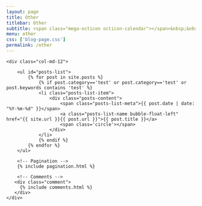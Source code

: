 ```yaml
---
layout: page
title: Other
titlebar: Other
subtitle: <span class="mega-octicon octicon-calendar"></span>&nbsp;&nbsp;专题系列： &nbsp;&nbsp; <a href ="/arch.html"><font color="#1A0DAB">架构</font></a>&nbsp;&nbsp; <a href ="/life.html"><font color="#EB9439">故事</font></a>&nbsp;&nbsp; <a href ="/docker.html"><font color="#1E90FF">Docker</font></a>
menu: other
css: ['blog-page.css']
permalink: /other
---
```


<div class="row">

    <div class="col-md-12">

        <ul id="posts-list">
            {% for post in site.posts %}
                {% if post.category=='test' or post.category=='test' or post.keywords contains 'test' %}
                <li class="posts-list-item">
                    <div class="posts-content">
                        <span class="posts-list-meta">{{ post.date | date: "%Y-%m-%d" }}</span>
                        <a class="posts-list-name bubble-float-left" href="{{ site.url }}{{ post.url }}">{{ post.title }}</a>
                        <span class='circle'></span>
                    </div>
                </li>
                {% endif %}
            {% endfor %}
        </ul> 

        <!-- Pagination -->
        {% include pagination.html %}

        <!-- Comments -->
       <div class="comment">
         {% include comments.html %}
       </div>
    </div>

</div>
<script>
    $(document).ready(function(){

        // Enable bootstrap tooltip
        $("body").tooltip({ selector: '[data-toggle=tooltip]' });

    });
</script>